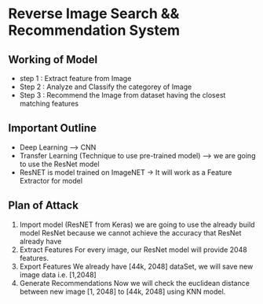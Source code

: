 # Reverse Image Search && Recommendation System

## Working of Model

- step 1 : Extract feature from Image
- Step 2 : Analyze and Classify the categorey of Image
- Step 3 : Recommend the Image from dataset having the closest matching features

## Important Outline

- Deep Learning —> CNN
- Transfer Learning (Technique to use pre-trained model) —> we are going to use the ResNet model 
- ResNET is model trained on ImageNET -> It will work as a Feature Extractor for model

## Plan of Attack

1. Import model  (ResNET from Keras)
		    we are going to use the already build model ResNet because we cannot achieve the accuracy that ResNet already have
2. Extract Features
		    For every image, our ResNet model will provide 2048 features. 
3. Export Features
		    We already have [44k, 2048] dataSet, we will save new image data i.e. [1,2048]
4. Generate Recommendations	
		    Now we will check the euclidean distance between new image [1, 2048] to [44k, 2048]  using KNN model.